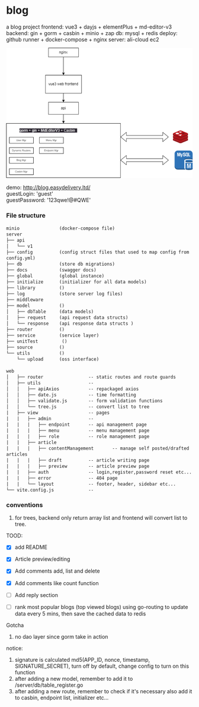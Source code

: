 # blog
a blog project
frontend: vue3 + dayjs + elementPlus + md-editor-v3
backend:  gin + gorm + casbin + minio + zap
db: mysql + redis
deploy: github runner + docker-compose + nginx
server: ali-cloud ec2

![topo](https://github.com/ChocolateAceCream/blog/blob/master/topu.drawio.png)

demo: http://blog.easydelivery.ltd/
</br>
guestLogin: 'guest'
</br>
guestPassword: '123qwe!@#QWE'

### File structure
    minio               (docker-compose file)
    server
    ├── api
    │   └── v1
    ├── config          (config struct files that used to map config from config.yml)
    ├── db              (store db migrations)
    ├── docs            (swagger docs)
    ├── global          (global instance)
    ├── initialize      (initializer for all data models)
    ├── library         ()
    ├── log             (store server log files)
    ├── middleware
    ├── model           ()
    │   ├── dbTable     (data models)
    │   ├── request     (api request data structs)
    │   └── response    (api response data structs )
    ├── router          ()
    ├── service         (service layer)
    ├── unitTest         ()
    ├── source          ()
    └── utils           ()
        └── upload      (oss interface)

    web
    │   ├── router                 -- static routes and route guards
    │   ├── utils                  --
    │   │   ├── apiAxios           -- repackaged axios
    │   │   ├── date.js            -- time formatting
    │   │   ├── validate.js        -- form validation functions
    │   │   └── tree.js            -- convert list to tree
    |   ├── view                   -- pages
    |   |   ├── admin              --
    |   |   |   ├── endpoint       -- api management page
    |   |   |   ├── menu           -- menu management page
    |   |   |   ├── role           -- role management page
    |   |   ├── article
    |   |   |   ├── contentManagement       -- manage self posted/drafted articles
    |   |   |   ├── draft          -- article writing page
    |   |   |   ├── preview        -- article preview page
    |   |   ├── auth               -- login,register,password reset etc...
    |   |   ├── error              -- 404 page
    |   |   └── layout             -- footer, header, sidebar etc...
    └── vite.config.js             --

### conventions
1. for trees, backend only return array list and frontend will convert list to tree.

TOOD:
<!-- - [x] ~~~add README~~ -->
- [x] add README
- [x] Article preview/editing
- [x] Add comments add, list and delete
- [x] Add comments like count function
- [ ] Add reply section
- [ ] rank most popular blogs (top viewed blogs) using go-routing to update data every 5 mins, then save the cached data to redis


Gotcha
1. no dao layer since gorm take in action

notice:
1. signature is calculated md5(APP_ID, nonce, timestamp, SIGNATURE_SECRET), turn off by default, change config to turn on this function
2. after adding a new model, remember to add it to /server/db/table_register.go
3. after adding a new route, remember to check if it's necessary also add it to casbin, endpoint list, initializer etc...